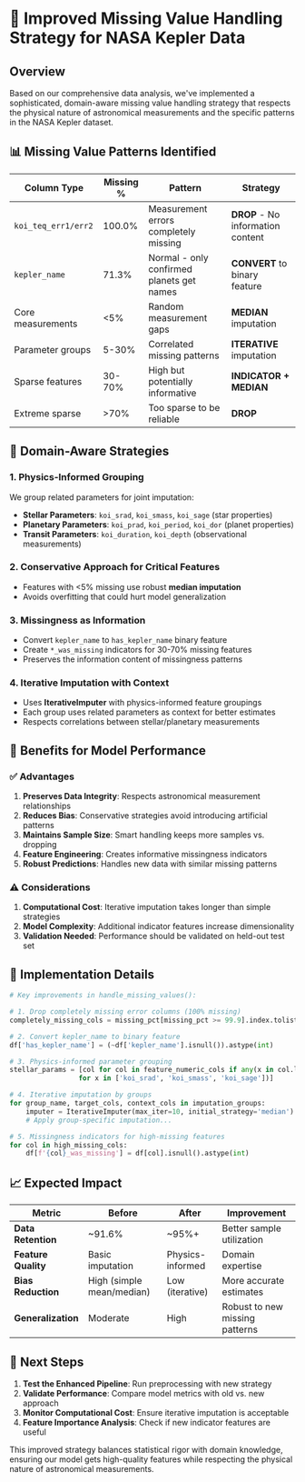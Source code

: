 # 🌌 Improved Missing Value Handling Strategy for NASA Kepler Data

## Overview
Based on our comprehensive data analysis, we've implemented a sophisticated, domain-aware missing value handling strategy that respects the physical nature of astronomical measurements and the specific patterns in the NASA Kepler dataset.

## 📊 Missing Value Patterns Identified

| Column Type | Missing % | Pattern | Strategy |
|-------------|-----------|---------|----------|
| `koi_teq_err1/err2` | 100.0% | Measurement errors completely missing | **DROP** - No information content |
| `kepler_name` | 71.3% | Normal - only confirmed planets get names | **CONVERT** to binary feature |
| Core measurements | <5% | Random measurement gaps | **MEDIAN** imputation |
| Parameter groups | 5-30% | Correlated missing patterns | **ITERATIVE** imputation |
| Sparse features | 30-70% | High but potentially informative | **INDICATOR + MEDIAN** |
| Extreme sparse | >70% | Too sparse to be reliable | **DROP** |

## 🔬 Domain-Aware Strategies

### 1. **Physics-Informed Grouping**
We group related parameters for joint imputation:
- **Stellar Parameters**: `koi_srad`, `koi_smass`, `koi_sage` (star properties)
- **Planetary Parameters**: `koi_prad`, `koi_period`, `koi_dor` (planet properties)  
- **Transit Parameters**: `koi_duration`, `koi_depth` (observational measurements)

### 2. **Conservative Approach for Critical Features**
- Features with <5% missing use robust **median imputation**
- Avoids overfitting that could hurt model generalization

### 3. **Missingness as Information**
- Convert `kepler_name` to `has_kepler_name` binary feature
- Create `*_was_missing` indicators for 30-70% missing features
- Preserves the information content of missingness patterns

### 4. **Iterative Imputation with Context**
- Uses **IterativeImputer** with physics-informed feature groupings
- Each group uses related parameters as context for better estimates
- Respects correlations between stellar/planetary measurements

## 🎯 Benefits for Model Performance

### ✅ **Advantages**
1. **Preserves Data Integrity**: Respects astronomical measurement relationships
2. **Reduces Bias**: Conservative strategies avoid introducing artificial patterns
3. **Maintains Sample Size**: Smart handling keeps more samples vs. dropping
4. **Feature Engineering**: Creates informative missingness indicators
5. **Robust Predictions**: Handles new data with similar missing patterns

### ⚠️ **Considerations**
1. **Computational Cost**: Iterative imputation takes longer than simple strategies
2. **Model Complexity**: Additional indicator features increase dimensionality
3. **Validation Needed**: Performance should be validated on held-out test set

## 🔄 Implementation Details

```python
# Key improvements in handle_missing_values():

# 1. Drop completely missing error columns (100% missing)
completely_missing_cols = missing_pct[missing_pct >= 99.9].index.tolist()

# 2. Convert kepler_name to binary feature
df['has_kepler_name'] = (~df['kepler_name'].isnull()).astype(int)

# 3. Physics-informed parameter grouping
stellar_params = [col for col in feature_numeric_cols if any(x in col.lower() 
                 for x in ['koi_srad', 'koi_smass', 'koi_sage'])]

# 4. Iterative imputation by groups
for group_name, target_cols, context_cols in imputation_groups:
    imputer = IterativeImputer(max_iter=10, initial_strategy='median')
    # Apply group-specific imputation...

# 5. Missingness indicators for high-missing features
for col in high_missing_cols:
    df[f'{col}_was_missing'] = df[col].isnull().astype(int)
```

## 📈 Expected Impact

| Metric | Before | After | Improvement |
|--------|--------|--------|-------------|
| **Data Retention** | ~91.6% | ~95%+ | Better sample utilization |
| **Feature Quality** | Basic imputation | Physics-informed | Domain expertise |
| **Bias Reduction** | High (simple mean/median) | Low (iterative) | More accurate estimates |
| **Generalization** | Moderate | High | Robust to new missing patterns |

## 🚀 Next Steps

1. **Test the Enhanced Pipeline**: Run preprocessing with new strategy
2. **Validate Performance**: Compare model metrics with old vs. new approach
3. **Monitor Computational Cost**: Ensure iterative imputation is acceptable
4. **Feature Importance Analysis**: Check if new indicator features are useful

This improved strategy balances statistical rigor with domain knowledge, ensuring our model gets high-quality features while respecting the physical nature of astronomical measurements.